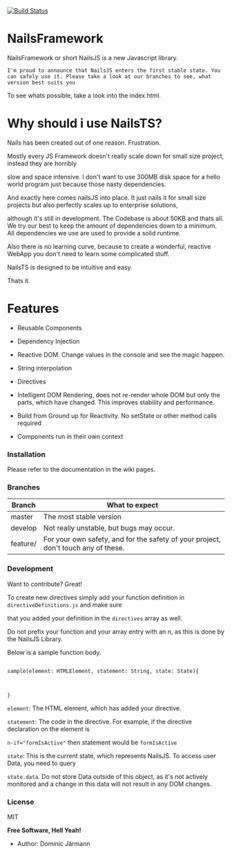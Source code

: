 
[![Build Status](https://travis-ci.org/nailsframework/nails.svg?branch=master)](https://travis-ci.org/nailsframework/nails)
  

# NailsFramework

  

NailsFramework or short NailsJS is a new Javascript library.

  

```I'm proud to announce that NailsJS enters the first stable state. You can safely use it. Please take a look at our branches to see, what version best suits you```

  

To see whats possible, take a look into the index.html.

  

# Why should i use NailsTS?

  

Nails has been created out of one reason. Frustration.

Mostly every JS Framework doesn't really scale down for small size project, instead they are horribly

slow and space intensive. I don't want to use 300MB disk space for a hello world program just because
those nasty dependencies.

  

And exactly here comes nailsJS into place. It just nails it for small size projects but also perfectly scales up to enterprise solutions,

although it's still in development. The Codebase is about 50KB and thats all. We try our best to keep the amount of dependencies down to a minimum. All dependencies we use are used to provide a solid runtime. 

  

Also there is no learning curve, because to create a wonderful, reactive WebApp you don't need to learn some complicated stuff.

NailsTS is designed to be intuitive and easy.

  

Thats it.

  

# Features

- Reusable Components

- Dependency Injection

- Reactive DOM. Change values in the console and see the magic happen.

- String interpolation

- Directives

- Intelligent DOM Rendering, does not re-render whole DOM but only the parts, which
have changed. This improves stability and performance.

- Build from Ground up for Reactivity. No setState or other method calls required

- Components run in their own context

### Installation

  

Please refer to the documentation in the wiki pages.

  

### Branches

  
  
  
  
|Branch|What to expect  |
|--|--|
|  master | The most stable version |
|  develop | Not really unstable, but bugs may occur. |
|  feature/ | For your own safety, and for the safety of your project, don't touch any of these. |




  
  

### Development

  

Want to contribute? Great!

  

To create new directives simply add your function definition in ```directiveDefinitions.js``` and make sure

that you added your definition in the ```directives``` array as well.

  

Do not prefix your function and your array entry with an n, as this is done by the NailsJS Library.

  

Below is a sample function body.

```

sample(element: HTMLElement, statement: String, state: State){

  

}

```

```element```: The HTML element, which has added your directive.

```statement```: The code in the directive. For example, if the directive declaration on the element is

```n-if="formIsActive"``` then statement would be ```formIsActive```

```state```: This is the current state, which represents NailsJS. To access user Data, you need to query

```state.data```. Do not store Data outside of this object, as it's not actively monitored and a change in this data will not result in any DOM changes.

### License

  

MIT

  
  

**Free Software, Hell Yeah!**

  

* Author: Dominic Järmann
